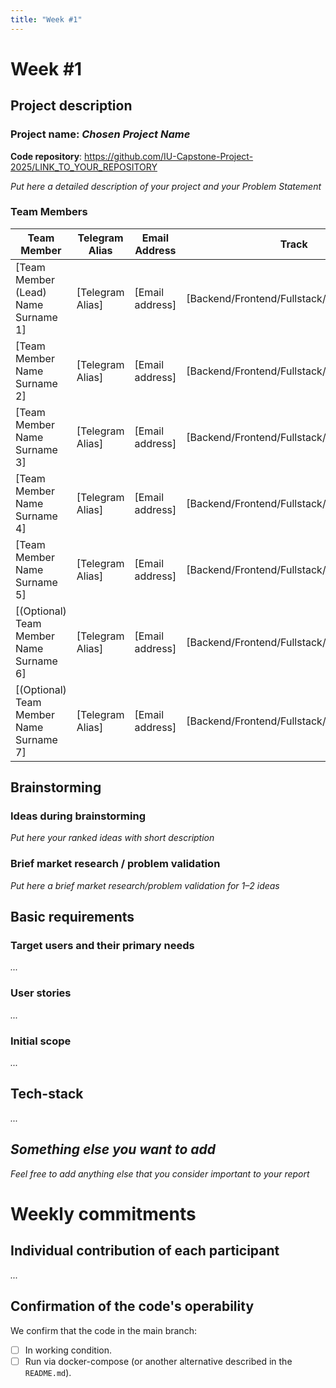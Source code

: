 ```yaml
---
title: "Week #1"
---
```


# Week #1

## Project description

### Project name: *Chosen Project Name*

**Code repository**: https://github.com/IU-Capstone-Project-2025/LINK_TO_YOUR_REPOSITORY

*Put here a detailed description of your project and your Problem Statement*

### **Team Members**

| Team Member                             | Telegram Alias   | Email Address   | Track                                       | Responsibilities   |
|-----------------------------------------|------------------|-----------------|---------------------------------------------|--------------------|
| [Team Member (Lead) Name Surname 1]     | [Telegram Alias] | [Email address] | [Backend/Frontend/Fullstack/ML/Design/etc.] | [Responsibilities] |
| [Team Member Name Surname 2]            | [Telegram Alias] | [Email address] | [Backend/Frontend/Fullstack/ML/Design/etc.] | [Responsibilities] |
| [Team Member Name Surname 3]            | [Telegram Alias] | [Email address] | [Backend/Frontend/Fullstack/ML/Design/etc.] | [Responsibilities] |
| [Team Member Name Surname 4]            | [Telegram Alias] | [Email address] | [Backend/Frontend/Fullstack/ML/Design/etc.] | [Responsibilities] |
| [Team Member Name Surname 5]            | [Telegram Alias] | [Email address] | [Backend/Frontend/Fullstack/ML/Design/etc.] | [Responsibilities] |
| [(Optional) Team Member Name Surname 6] | [Telegram Alias] | [Email address] | [Backend/Frontend/Fullstack/ML/Design/etc.] | [Responsibilities] |
| [(Optional) Team Member Name Surname 7] | [Telegram Alias] | [Email address] | [Backend/Frontend/Fullstack/ML/Design/etc.] | [Responsibilities] |


## Brainstorming

### Ideas during brainstorming

*Put here your ranked ideas with short description*

### Brief market research / problem validation

*Put here a brief market research/problem validation for 1–2 ideas*


## Basic requirements

### Target users and their primary needs

*...*

### User stories

*...*

### Initial scope

*...*


## Tech-stack

*...*

## *Something else you want to add*

*Feel free to add anything else that you consider important to your report*


# Weekly commitments

## Individual contribution of each participant

*...*

## Confirmation of the code's operability

We confirm that the code in the main branch:
- [ ] In working condition.
- [ ] Run via docker-compose (or another alternative described in the `README.md`).
